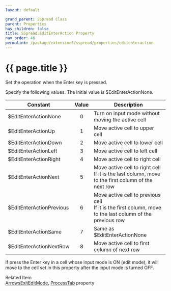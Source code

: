 ```yaml
---
layout: default

grand_parent: SSpread Class
parent: Properties
has_children: false
title: SSpread.EditEnterAction Property
nav_order: 46
permalink: /package/extension5/sspread/properties/editenteraction
---
```

# {{ page.title }}

Set the operation when the Enter key is pressed.

Specify the following values. The initial value is $EditEnterActionNone.

| Constant                 | Value | Description                                                                                                   |
|--------------------------|:-----:|---------------------------------------------------------------------------------------------------------------|
| $EditEnterActionNone     |   0   | Turn on input mode without moving the active cell                                                             |
| $EditEnterActionUp       |   1   | Move active cell to upper cell                                                                                |
| $EditEnterActionDown     |   2   | Move active cell to lower cell                                                                                |
| $EditEnterActionLeft     |   3   | Move active cell to left cell                                                                                 |
| $EditEnterActionRight    |   4   | Move active cell to right cell                                                                                |
| $EditEnterActionNext     |   5   | Move active cell to right cell <br> If it is the last column, move to the first column of the next row        |
| $EditEnterActionPrevious |   6   | Move active cell to previous cell <br> If it is the first column, move to the last column of the previous row |
| $EditEnterActionSame     |   7   | Same as $EditEnterActionNone                                                                                  |
| $EditEnterActionNextRow  |   8   | Move active cell to first column of next row                                                                  |

If press the Enter key in a cell whose input mode is ON (edit mode), it will move to the cell set in this property after the input mode is turned OFF.

Related Item<br>
<a href="/package/extension5/sspread/properties/arrowsexiteditmode">ArrowsExitEditMode</a>, <a href="/package/extension5/sspread/properties/processtab">ProcessTab</a> property 